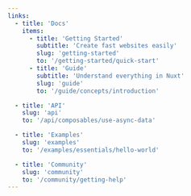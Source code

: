 ```yaml
---
links:
  - title: 'Docs'
    items:
      - title: 'Getting Started'
        subtitle: 'Create fast websites easily'
        slug: 'getting-started'
        to: '/getting-started/quick-start'
      - title: 'Guide'
        subtitle: 'Understand everything in Nuxt'
        slug: 'guide'
        to: '/guide/concepts/introduction'

  - title: 'API'
    slug: 'api'
    to: '/api/composables/use-async-data'

  - title: 'Examples'
    slug: 'examples'
    to: '/examples/essentials/hello-world'

  - title: 'Community'
    slug: 'community'
    to: '/community/getting-help'
---
```

